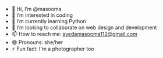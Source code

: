 - 👋 Hi, I’m @masooma
- 👀 I’m interested in coding 
- 🌱 I’m currently learning Python
- 💞️ I’m looking to collaborate on web design and development
- 📫 How to reach me: syedamasooma112@gmail.com
- 😄 Pronouns: she/her
- ⚡ Fun fact: I'm a photographer too

<!---
masooma14/masooma14 is a ✨ special ✨ repository because its `README.md` (this file) appears on your GitHub profile.
You can click the Preview link to take a look at your changes.
--->
